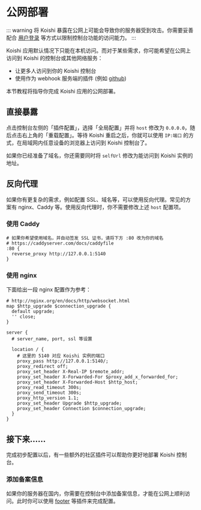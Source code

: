 # 公网部署

::: warning
将 Koishi 暴露在公网上可能会导致你的服务器受到攻击。你需要妥善配合 [用户登录](../usage/platform.md#控制台登录) 等方式以限制控制台功能的访问能力。
:::

Koishi 应用默认情况下只能在本机访问。而对于某些需求，你可能希望在公网上访问到 Koishi 的控制台或其他网络服务：

- 让更多人访问到你的 Koishi 控制台
- 使用作为 webhook 服务端的插件 (例如 [github](https://github.koishi.chat))

本节教程将指导你完成 Koishi 应用的公网部署。

## 直接暴露

点击控制台左侧的「插件配置」，选择「全局配置」并将 `host` 修改为 `0.0.0.0`，随后点击右上角的「重载配置」。等待 Koishi 重启之后，你就可以使用 `IP:端口` 的方式，在局域网内任意设备的浏览器上访问到 Koishi 控制台了。

如果你已经准备了域名，你还需要同时将 `selfUrl` 修改为能访问到 Koishi 实例的地址。

## 反向代理

如果你有更复杂的需求，例如配置 SSL、域名等，可以使用反向代理。常见的方案有 nginx、Caddy 等。使用反向代理时，你不需要修改上述 `host` 配置项。

### 使用 Caddy

```text
# 如果你希望使用域名，并自动签发 SSL 证书，请将下方 :80 改为你的域名
# https://caddyserver.com/docs/caddyfile
:80 {
  reverse_proxy http://127.0.0.1:5140
}
```

### 使用 nginx

下面给出一段 nginx 配置作为参考：

```text
# http://nginx.org/en/docs/http/websocket.html
map $http_upgrade $connection_upgrade {
  default upgrade;
  '' close;
}

server {
  # server_name, port, ssl 等设置

  location / {
    # 这里的 5140 对应 Koishi 实例的端口
    proxy_pass http://127.0.0.1:5140/;
    proxy_redirect off;
    proxy_set_header X-Real-IP $remote_addr;
    proxy_set_header X-Forwarded-For $proxy_add_x_forwarded_for;
    proxy_set_header X-Forwarded-Host $http_host;
    proxy_read_timeout 300s;
    proxy_send_timeout 300s;
    proxy_http_version 1.1;
    proxy_set_header Upgrade $http_upgrade;
    proxy_set_header Connection $connection_upgrade;
  }
}
```

## 接下来……

完成初步配置以后，有一些额外的社区插件可以帮助你更好地部署 Koishi 控制台。

### 添加备案信息

如果你的服务器在国内，你需要在控制台中添加备案信息，才能在公网上顺利访问。此时你可以使用 [footer](https://github.com/koishijs/koishi-plugin-footer) 等插件来完成配置。
